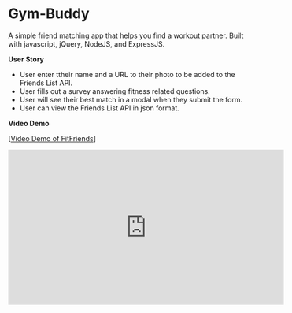 # Gym-Buddy
A simple friend matching app that helps you find a workout partner. Built with javascript, jQuery, NodeJS, and ExpressJS.

**User Story**
- User enter ttheir name and a URL to their photo to be added to the Friends List API.
- User fills out a survey answering fitness related questions.
- User will see their best match in a modal when they submit the form.
- User can view the Friends List API in json format. 

**Video Demo**

[[Video Demo of FitFriends](https://youtu.be/6NDKSBmkj0o)]
<iframe width="560" height="315" src="https://youtu.be/6NDKSBmkj0o" frameborder="0" allowfullscreen></iframe>



